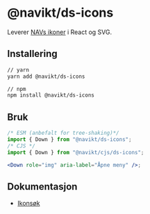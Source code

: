 # @navikt/ds-icons

Leverer [NAVs ikoner](https://design.nav.no/resources/icons) i React og SVG.

## Installering

```sh
// yarn
yarn add @navikt/ds-icons

// npm
npm install @navikt/ds-icons
```

## Bruk

```jsx
/* ESM (anbefalt for tree-shaking)*/
import { Down } from "@navikt/ds-icons";
/* CJS */
import { Down } from "@navikt/cjs/ds-icons";

<Down role="img" aria-label="Åpne meny" />;
```

## Dokumentasjon

- [Ikonsøk](https://design.nav.no/resources/icons)
